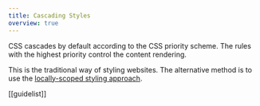 ```yaml
---
title: Cascading Styles
overview: true
---
```


CSS cascades by default according to the CSS priority scheme. The rules with the highest priority control the content rendering.

This is the traditional way of styling websites. The alternative method is to use the [locally-scoped styling approach](/docs/scoped-styles/).

[[guidelist]]
